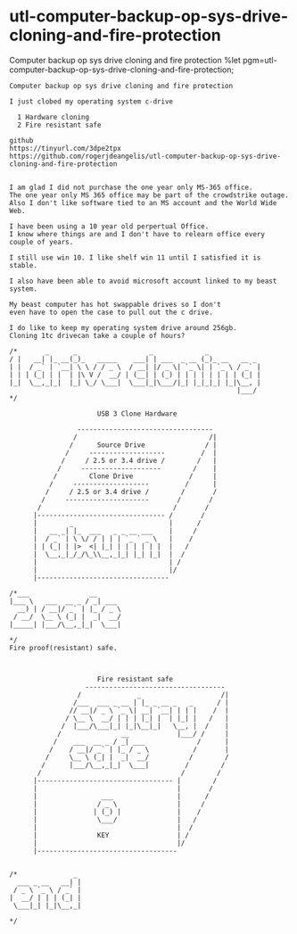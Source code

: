 # utl-computer-backup-op-sys-drive-cloning-and-fire-protection
Computer backup op sys drive cloning and fire protection 
    %let pgm=utl-computer-backup-op-sys-drive-cloning-and-fire-protection;

    Computer backup op sys drive cloning and fire protection

    I just clobed my operating system c-drive

      1 Hardware cloning
      2 Fire resistant safe

    github
    https://tinyurl.com/3dpe2tpx
    https://github.com/rogerjdeangelis/utl-computer-backup-op-sys-drive-cloning-and-fire-protection


    I am glad I did not purchase the one year only MS-365 office.
    The one year only MS 365 office may be part of the crowdstrike outage.
    Also I don't like software tied to an MS account and the World Wide Web.

    I have been using a 10 year old perpertual Office.
    I know where things are and I don't have to relearn office every
    couple of years.

    I still use win 10. I like shelf win 11 until I satisfied it is stable.

    I also have been able to avoid microsoft account linked to my beast
    system.

    My beast computer has hot swappable drives so I don't
    even have to open the case to pull out the c drive.

    I do like to keep my operating system drive around 256gb.
    Cloning 1tc drivecan take a couple of hours?

    /*       _      _                  _             _
    / |   __| |_ __(_)_   _____    ___| | ___  _ __ (_)_ __   __ _
    | |  / _` | `__| \ \ / / _ \  / __| |/ _ \| `_ \| | `_ \ / _` |
    | | | (_| | |  | |\ V /  __/ | (__| | (_) | | | | | | | | (_| |
    |_|  \__,_|_|  |_| \_/ \___|  \___|_|\___/|_| |_|_|_| |_|\__, |
                                                             |___/
    */

                          USB 3 Clone Hardware

                     ----------------------------------
                    /                                 /|
                   /      Source Drive               / |
                  /     -------------------         /  |
                 /     / 2.5 or 3.4 drive /        /   |
                /     --------------------        /    |
               /        Clone Drive              /     |
              /     -------------------         /      |
             /     / 2.5 or 3.4 drive /        /       /
            /     ---------------------       /       /
           /                                 /       /
          |-------------------------------- /       /
          |        _                        |      /
          |   __ _| |_  ___   _ _ __ ___    |     /
          |  / _` | \ \/ / | | | `_ ` _ \   |    /
          | | (_| | |>  <| |_| | | | | | |  |   /
          |  \__,_|_/_/\_\\__,_|_| |_| |_|  |  /
          |                                 | /
          |                                 |/
          |---------------------------------

    /*___               __
    |___ \   ___  __ _ / _| ___
      __) | / __|/ _` | |_ / _ \
     / __/  \__ \ (_| |  _|  __/
    |_____| |___/\__,_|_|  \___|

    */
    Fire proof(resistant) safe.



                          Fire resistant safe
                       -----------------------------------
                     /              _                    /|
                    /___  ___ _ __ | |_ _ __ _   _      / |
                   // __|/ _ \ `_ \| __| `__| | | |    /  |
                  / \__ \  __/ | | | |_| |  | |_| |   /   |
                 /  |___/\___|_| |_|\__|_|   \__, |  /    |
                /               __            |___/ /     |
               /    ___  __ _ / _| ___             /      |
              /    / __|/ _` | |_ / _ \           /       |
             /     \__ \ (_| |  _|  __/          /        /
            /      |___/\__,_|_|  \___|         /        /
           /                                   /        /
          |---------------------------------- |        /
          |                                   |       /
          |                ___                |      /
          |               / _ \               |     /
          |              | (_) |              |    /
          |               \___/               |   /
          |                                   |  /
          |               KEY                 | /
          |                                   |/
          |-----------------------------------


    /*              _
      ___ _ __   __| |
     / _ \ `_ \ / _` |
    |  __/ | | | (_| |
     \___|_| |_|\__,_|

    */
